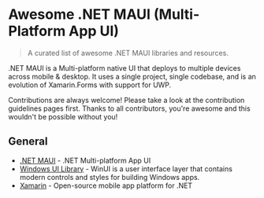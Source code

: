 # Awesome .NET MAUI (Multi-Platform App UI)
>A curated list of awesome .NET MAUI libraries and resources.

.NET MAUI is a Multi-platform native UI that deploys to multiple devices across mobile & desktop. It uses a single project, single codebase, and is an evolution of Xamarin.Forms with support for UWP.

Contributions are always welcome! Please take a look at the contribution guidelines pages first. Thanks to all contributors, you're awesome and this wouldn't be possible without you!

## General
* [.NET MAUI](https://github.com/dotnet/maui) - .NET Multi-platform App UI
* [Windows UI Library](https://github.com/Microsoft/microsoft-ui-xaml) - WinUI is a user interface layer that contains modern controls and styles for building Windows apps.
* [Xamarin](https://github.com/xamarin) - Open-source mobile app platform for .NET


